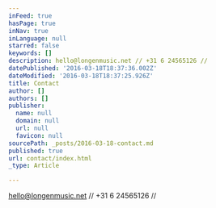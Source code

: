 ```yaml
---
inFeed: true
hasPage: true
inNav: true
inLanguage: null
starred: false
keywords: []
description: hello@longenmusic.net // +31 6 24565126 //
datePublished: '2016-03-18T18:37:36.002Z'
dateModified: '2016-03-18T18:37:25.926Z'
title: Contact
author: []
authors: []
publisher:
  name: null
  domain: null
  url: null
  favicon: null
sourcePath: _posts/2016-03-18-contact.md
published: true
url: contact/index.html
_type: Article

---
```

hello@longenmusic.net // +31 6 24565126 //